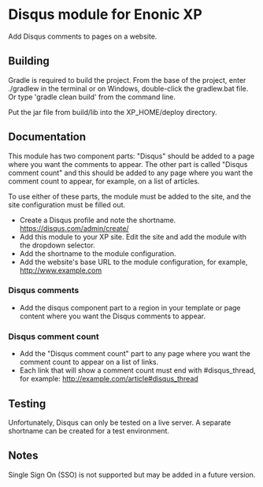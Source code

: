 # Disqus module for Enonic XP

Add Disqus comments to pages on a website.

## Building

Gradle is required to build the project. From the base of the project, enter ./gradlew in the terminal or on Windows, double-click the
gradlew.bat file. Or type 'gradle clean build' from the command line.

Put the jar file from build/lib into the XP_HOME/deploy directory.

## Documentation

This module has two component parts: "Disqus" should be added to a page where you want the comments to appear. The other part is called
"Disqus comment count" and this should be added to any page where you want the comment count to appear, for example, on a list of
articles.

To use either of these parts, the module must be added to the site, and the site configuration must be filled out.

* Create a Disqus profile and note the shortname. https://disqus.com/admin/create/
* Add this module to your XP site. Edit the site and add the module with the dropdown selector.
* Add the shortname to the module configuration.
* Add the website's base URL to the module configuration, for example, http://www.example.com

### Disqus comments

* Add the disqus component part to a region in your template or page content where you want the Disqus comments to appear.

### Disqus comment count

* Add the "Disqus comment count" part to any page where you want the comment count to appear on a list of links.
* Each link that will show a comment count must end with \#disqus_thread, for example: http://example.com/article#disqus_thread

## Testing

Unfortunately, Disqus can only be tested on a live server. A separate shortname can be created for a test environment.

## Notes

Single Sign On (SSO) is not supported but may be added in a future version.
